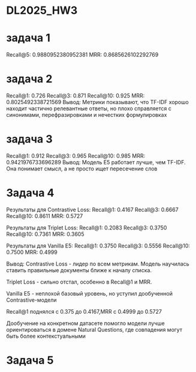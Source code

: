 # DL2025_HW3


# задача 1
Recall@5: 0.9880952380952381
MRR: 0.8685626102292769

# задача 2
Recall@1: 0.726
Recall@3: 0.871
Recall@10: 0.925
MRR: 0.8025492338721569
Вывод: Метрики показывают, что TF-IDF хорошо находит частично релевантные ответы, но плохо справляется с синонимами, перефразировками и нечестких формулировках

# задача 3
Recall@1: 0.912
Recall@3: 0.965
Recall@10: 0.985
MRR: 0.9421976733696289
Вывод:
Модель E5 работает лучше, чем TF-IDF. Она понимает смысл, а не просто ищет пересечение слов

# Задача 4

Результаты для Contrastive Loss:
Recall@1: 0.4167
Recall@3: 0.6667
Recall@10: 0.8611
MRR: 0.5727

Результаты для Triplet Loss:
Recall@1: 0.2083
Recall@3: 0.3750
Recall@10: 0.7361
MRR: 0.3605

Результаты для Vanilla E5:
Recall@1: 0.3750
Recall@3: 0.5556
Recall@10: 0.7500
MRR: 0.4999

Вывод: Contrastive Loss - лидер по всем метрикам. Модель научилась ставить правильные документы ближе к началу списка.

Triplet Loss - сильно отстал, особенно в Recall@1 и MRR.

Vanilla E5 - неплохой базовый уровень, но уступил дообученной Contrastive-модели

Recall@1 поднялся с 0.375 до 0.4167,MRR с 0.4999 до 0.5727

Дообучение на конкретном датасете помогло модели лучше ориентироваться в домене Natural Questions, где совпадения могут быть более контекстуальными


# Задача 5
